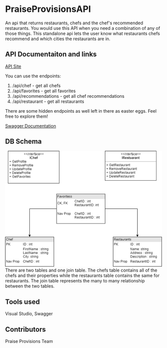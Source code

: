 # PraiseProvisionsAPI
An api that returns restaurants, chefs and the chef's recommended restaurants. You would use this API when you need a combination of any of those things. This standalone api lets the user know what restaurants chefs recommend and which cities the restaurants are in.

## API Documentaiton and links
[API Site](https://praiseapi.azurewebsites.net/)

You can use the endpoints:
1. /api/chef - get all chefs
2. /api/favorites - get all favorites
3. /api/recommendations - get all chef recommendations
4. /api/restaurant - get all restaurants

There are some hidden endpoints as well left in there as easter eggs. Feel free to explore them!

[Swagger Documentation](https://app.swaggerhub.com/apis-docs/jimmyn123/PraiseAPI/0.1#/)

## DB Schema
![Database Schema](assets/APIDBSchema.png)
There are two tables and one join table. The chefs table contains all of the chefs and their properties while the restaurants table contains the same for restaurants. The join table represents the many to many relationship between the two tables.

## Tools used
Visual Studio, Swagger

## Contributors
Praise Provisions Team
